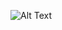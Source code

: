 ![Alt Text](https://github.com/rohan1198/Reinforcement-Learning-Deep-Q-Networks/blob/main/assets/dqn.gif)
